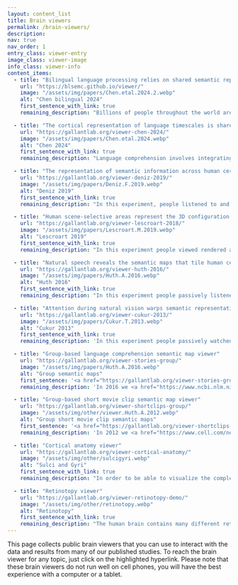 ```yaml
---
layout: content_list
title: Brain viewers
permalink: /brain-viewers/
description:
nav: true
nav_order: 1
entry_class: viewer-entry
image_class: viewer-image
info_class: viewer-info
content_items:
  - title: "Bilingual language processing relies on shared semantic representations that are modulated by each language (Chen et al., bioRxiv preprint, 2024)"
    url: "https://blsemc.github.io/viewer/"
    image: "/assets/img/papers/Chen.etal.2024.2.webp"
    alt: "Chen bilingual 2024"
    first_sentence_with_link: true
    remaining_description: "Billions of people throughout the world are bilingual and can extract meaning from multiple languages. To determine how semantic representations in the brains of bilinguals can support both shared and distinct processing for different languages, we performed fMRI scans of participants who are fluent in both English and Chinese while they read natural narratives in each language. This brain viewer allows you to explore, compare and contrast English and Chinese semantic representations in one bilingual participant."

  - title: "The cortical representation of language timescales is shared between reading and listening (Chen et al., Communications Biology, 2024)"
    url: "https://gallantlab.org/viewer-chen-2024/"
    image: "/assets/img/papers/Chen.etal.2024.webp"
    alt: "Chen 2024"
    first_sentence_with_link: true
    remaining_description: "Language comprehension involves integrating low-level sensory inputs into a hierarchy of increasingly high-level features. To recover this hierarchy we mapped the intrinsic timescale of language representation across the cerebral cortex during listening and reading. We find that the timescale of representation is organized similarly for the two modalities. The interactive brain viewer shows how the timescales of language representation change systematically across the cortical surface. The colors on the cortical map indicate the context length for language representation."

  - title: "The representation of semantic information across human cerebral cortex during listening versus reading is invariant to stimulus modality (Deniz et al., J. Neuroscience, 2019)"
    url: "https://gallantlab.org/viewer-deniz-2019/"
    image: "/assets/img/papers/Deniz.F.2019.webp"
    alt: "Deniz 2019"
    first_sentence_with_link: true
    remaining_description: "In this experiment, people listened to and read stories from the Moth Radio Hour while brain activity was recorded. Voxelwise modeling was used to determine how each individual brain location responded to semantic concepts in the stories during listening and reading, separately. The interactive brain viewer shows how these concepts are mapped across the cortical surface for both modalities (listening and reading). The colors on the cortical map indicate the semantic concepts that will elicit brain activity at that location during listening and reading."

  - title: "Human scene-selective areas represent the 3D configuration of surfaces (Lescroart et al., Neuron, 2018)"
    url: "https://gallantlab.org/viewer-lescroart-2018/"
    image: "/assets/img/papers/Lescroart.M.2019.webp"
    alt: "Lescroart 2019"
    first_sentence_with_link: true
    remaining_description: "In this experiment people viewed rendered animations depicting objects placed in scenes. The MRI data were analyzed by voxelwise modeling to recover the cortical representation of low-level features and 3D structure. This demo shows how surface position, distance and orientation are mapped across the cortical surface."

  - title: "Natural speech reveals the semantic maps that tile human cerebral cortex (Huth et al., Nature, 2016)"
    url: "https://gallantlab.org/viewer-huth-2016/"
    image: "/assets/img/papers/Huth.A.2016.webp"
    alt: "Huth 2016"
    first_sentence_with_link: true
    remaining_description: "In this experiment people passively listened to stories from the Moth Radio Hour while brain activity was recorded. Voxelwise modeling was used to determine how each individual brain location responded to 985 distinct semantic concepts in the stories. The demo shows how these concepts are mapped across the cortical surface. The colors on the cortical map show indicate the semantic concepts that will elicit brain activity at that location. The word cloud at right shows words that the model predicts would evoke the largest brain response at the indicated location. Follow the tutorial at upper right to find out more about this tool."

  - title: "Attention during natural vision warps semantic representations across the human brain (Cukur et al., Nature Neuroscience, 2013)"
    url: "https://gallantlab.org/viewer-cukur-2013/"
    image: "/assets/img/papers/Cukur.T.2013.webp"
    alt: "Cukur 2013"
    first_sentence_with_link: true
    remaining_description: 'In this experiment people passively watched movies while monitoring for the presence of either "humans" or "vehicles", and in a neutral condition. Voxelwise modeling was used to determine how each brain location responded to 985 distinct categories of objects and actions in the movies, and how these responses were modulated by attention. This brain viewer allows you to view data collected under the three different conditions (left click "Passive Viewing", "Attending to Humans" or "Attending to Vehicles"). By selecting single brain locations (left click on the brain) or single categories (left click on the WordNet tree), you can see how tuning changes under different states of attention.'

  - title: "Group-based language comprehension semantic map viewer"
    url: "https://gallantlab.org/viewer-stories-group/"
    image: "/assets/img/papers/Huth.A.2016.webp"
    alt: "Group semantic maps"
    first_sentence: '<a href="https://gallantlab.org/viewer-stories-group/">Group-based language comprehension semantic map viewer.</a>'
    remaining_description: 'In 2016 we <a href="https://www.ncbi.nlm.nih.gov/pmc/articles/PMC4852309/">published a paper</a> that used fMRI, a language comprehension experiment, and voxelwise encoding models to map lexical semantic concepts across the cortical surface. We released brain viewer for that study (see above on this page), but that viewer only showed data from one participant. This viewer provides a way to inspect cortical lexical-semantic conceptual maps at the group level, vertex-by-vertex. Based on the results that we reported in <a href="https://www.biorxiv.org/content/10.1101/2025.08.22.671848v1">another recent paper</a>, this viewer should account for about 80% of the variance in lexical semantic conceptual maps in any individual.'

  - title: "Group-based short movie clip semantic map viewer"
    url: "https://gallantlab.org/viewer-shortclips-group/"
    image: "/assets/img/other/viewer.Huth.A.2012.webp"
    alt: "Group short movie clip semantic maps"
    first_sentence: '<a href="https://gallantlab.org/viewer-shortclips-group/">Group-based short movie clip semantic map viewer.</a>'
    remaining_description: 'In 2012 we <a href="https://www.cell.com/neuron/fulltext/S0896-6273(12)00934-8">published a paper</a> that used fMRI, a short movie clip viewing experiment, and voxelwise encoding models to map visual semantic concepts across the cortical surface. We released brain viewer for that study (see above on this page), but that viewer only showed data from one participant. This viewer provides a way to inspect cortical visual-semantic conceptual maps at the group level, vertex-by-vertex.'

  - title: "Cortical anatomy viewer"
    url: "https://gallantlab.org/viewer-cortical-anatomy/"
    image: "/assets/img/other/sulcigyri.webp"
    alt: "Sulci and Gyri"
    first_sentence_with_link: true
    remaining_description: "In order to be able to visualize the complete cortical surface, neuroscientists often work with inflated or flattened cortical maps. However, it can be difficult to orient oneself correctly when inspecting these maps. This viewer provides labels for many of the most commonly referenced sulci and gyri. By switching between folded, inflated and flattened views one can get a good sense of how important cortical landmarks vary across these different views."

  - title: "Retinotopy viewer"
    url: "https://gallantlab.org/viewer-retinotopy-demo/"
    image: "/assets/img/other/retinotopy.webp"
    alt: "Retinotopy"
    first_sentence_with_link: true
    remaining_description: "The human brain contains many different retinotopic maps, and these maps are one of the primary tools used to parcellate the visual system. Given the large number of maps and their complicated spatial relationships to one another, it is often difficult for students to fully understand how the maps are related. This viewer shows real-time functional activity evoked in a retinal mapping experiment. By identifying the angular and eccentricity functional maps one can gain a good understanding of retinotopic organization."
---
```


This page collects public brain viewers that you can use to interact with the data and results from many of our published studies. To reach the brain viewer for any topic, just click on the highlighted hyperlink. Please note that these brain viewers do not run well on cell phones, you will have the best experience with a computer or a tablet.
